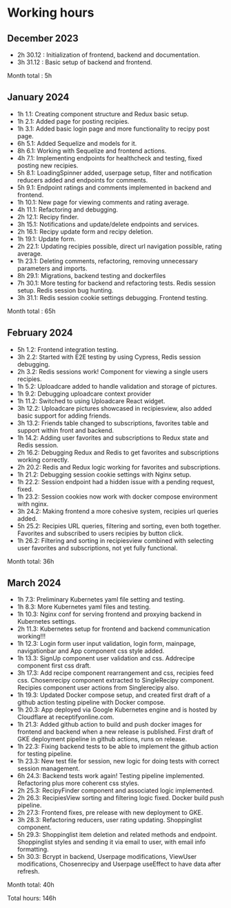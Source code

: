 # Working hours

## December 2023
- 2h 30.12 : Initialization of frontend, backend and documentation.
- 3h 31.12 : Basic setup of backend and frontend.

Month total : 5h 

## January 2024
- 1h 1.1: Creating component structure and Redux basic setup.
- 1h 2.1: Added page for posting recipies.
- 1h 3.1: Added basic login page and more functionality to recipy post page.
- 6h 5.1: Added Sequelize and models for it.
- 8h 6.1: Working with Sequelize and frontend actions.
- 4h 7.1: Implementing endpoints for healthcheck and testing, fixed posting new recipies.
- 5h 8.1: LoadingSpinner added, userpage setup, filter and notification reducers added and endpoints for comments.
- 5h 9.1: Endpoint ratings and comments implemented in backend and frontend.
- 1h 10.1: New page for viewing comments and rating average.
- 4h 11.1: Refactoring and debugging.
- 2h 12.1: Recipy finder.
- 3h 15.1: Notifications and update/delete endpoints and services.
- 2h 16.1: Recipy update form and recipy deletion.
- 1h 19.1: Update form.
- 2h 22.1: Updating recipies possible, direct url navigation possible, rating average.
- 1h 23.1: Deleting comments, refactoring, removing unnecessary parameters and imports. 
- 8h 29.1: Migrations, backend testing and dockerfiles
- 7h 30.1: More testing for backend and refactoring tests. Redis session setup. Redis session bug hunting.
- 3h 31.1: Redis session cookie settings debugging. Frontend testing.

Month total : 65h

## February 2024
- 5h 1.2: Frontend integration testing.
- 3h 2.2: Started with E2E testing by using Cypress, Redis session debugging.
- 2h 3.2: Redis sessions work! Component for viewing a single users recipies.
- 1h 5.2: Uploadcare added to handle validation and storage of pictures.
- 1h 9.2: Debugging uploadcare context provider 
- 1h 11.2: Switched to using Uploadcare React widget. 
- 3h 12.2: Uploadcare pictures showcased in recipiesview, also added basic support for adding friends. 
- 3h 13.2: Friends table changed to subscriptions, favorites table and support within front and backend.
- 1h 14.2: Adding user favorites and subscriptions to Redux state and Redis session. 
- 2h 16.2: Debugging Redux and Redis to get favorites and subscriptions working correctly.  
- 2h 20.2: Redis and Redux logic working for favorites and subscriptions.
- 1h 21.2: Debugging session cookie settings with Nginx setup. 
- 1h 22.2: Session endpoint had a hidden issue with a pending request, fixed. 
- 1h 23.2: Session cookies now work with docker compose environment with nginx.
- 3h 24.2: Making frontend a more cohesive system, recipies url queries added.
- 5h 25.2: Recipies URL queries, filtering and sorting, even both together. Favorites and subscribed to users recipies by button click.
- 1h 26.2: Filtering and sorting in recipiesview combined with selecting user favorites and subscriptions, not yet fully functional.

Month total: 36h

## March 2024
- 1h 7.3: Preliminary Kubernetes yaml file setting and testing.
- 1h 8.3: More Kubernetes yaml files and testing.
- 1h 10.3: Nginx conf for serving frontend and proxying backend in Kubernetes settings. 
- 2h 11.3: Kubernetes setup for frontend and backend communication working!!!
- 1h 12.3: Login form user input validation, login form, mainpage, navigationbar and App component css style added.
- 1h 13.3: SignUp component user validation and css. Addrecipe component first css draft. 
- 3h 17.3: Add recipe component rearrangement and css, recipies feed css. Chosenrecipy component extracted to SingleRecipy component. Recipies component user actions from Singlerecipy also.
- 1h 19.3: Updated Docker compose setup, and created first draft of a github action testing pipeline with Docker compose.
- 1h 20.3: App deployed via Google Kubernetes engine and is hosted by Cloudflare at receptifyonline.com.
- 1h 21.3: Added github action to build and push docker images for frontend and backend when a new release is published. First draft of GKE deployment pipeline in github actions, runs on release.
- 1h 22.3: Fixing backend tests to be able to implement the github action for testing pipeline.
- 1h 23.3: New test file for session, new logic for doing tests with correct session management.
- 6h 24.3: Backend tests work again! Testing pipeline implemented. Refactoring plus more coherent css styles. 
- 2h 25.3: RecipyFinder component and associated logic implemented.
- 2h 26.3: RecipiesView sorting and filtering logic fixed. Docker build push pipeline.
- 2h 27.3: Frontend fixes, pre release with new deployment to GKE.
- 3h 28.3: Refactoring reducers, user rating updating. Shoppinglist component.
- 5h 29.3: Shoppinglist item deletion and related methods and endpoint. Shoppinglist styles and sending it via email to user, with email info formatting.
- 5h 30.3: Bcrypt in backend, Userpage modifications, ViewUser modifications, Chosenrecipy and Userpage useEffect to have data after refresh.

Month total: 40h

Total hours: 146h